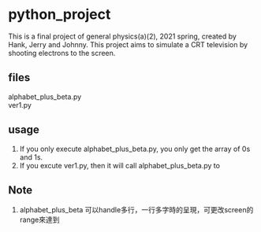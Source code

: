 # python_project
This is a final project of general physics(a)(2), 2021 spring, created by Hank, Jerry and Johnny. This project aims to simulate a CRT television by shooting electrons to the screen.
## files
alphabet_plus_beta.py   
ver1.py

## usage
1. If you only execute alphabet_plus_beta.py, you only get the array of 0s and 1s.
2. If you excute ver1.py, then it will call alphabet_plus_beta.py to 

## Note
1. alphabet_plus_beta 可以handle多行，一行多字時的呈現，可更改screen的range來達到
